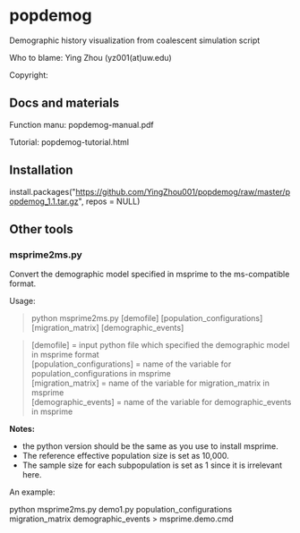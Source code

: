 # popdemog
Demographic history visualization from coalescent simulation script

Who to blame: Ying Zhou (yz001(at)uw.edu)

Copyright: 

## Docs and materials

Function manu: popdemog-manual.pdf

Tutorial: popdemog-tutorial.html

## Installation

  install.packages("https://github.com/YingZhou001/popdemog/raw/master/popdemog_1.1.tar.gz", repos = NULL)
   
## Other tools

### msprime2ms.py
Convert the demographic model specified in msprime to the ms-compatible format.

Usage:   
> python msprime2ms.py [demofile] [population_configurations] [migration_matrix] [demographic_events]   
  
>   [demofile] = input python file which specified the demographic model in msprime format   
>   [population_configurations] = name of the variable for population_configurations in msprime   
>   [migration_matrix] = name of the variable for migration_matrix in msprime   
>   [demographic_events] = name of the variable for demographic_events in msprime   

**Notes:**   
  + the python version should be the same as you use to install msprime.   
  + The reference effective population size is set as 10,000.  
  + The sample size for each subpopulation is set as 1 since it is irrelevant here.   


An example:

python msprime2ms.py demo1.py population_configurations migration_matrix demographic_events > msprime.demo.cmd
